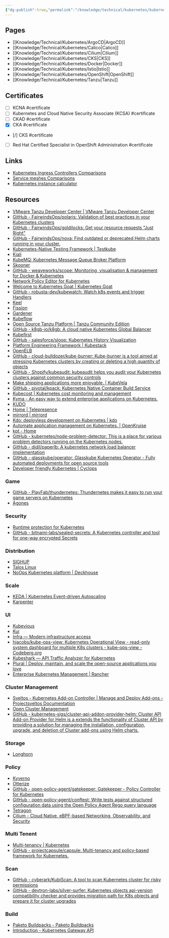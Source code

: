 ```yaml
---
{"dg-publish":true,"permalink":"/knowledge/technical/kubernetes/kubernetes/","noteIcon":""}
---
```


## Pages

- [[Knowledge/Technical/Kubernetes/ArgoCD\|ArgoCD]]
- [[Knowledge/Technical/Kubernetes/Calico\|Calico]]
- [[Knowledge/Technical/Kubernetes/Cilium\|Cilium]]
- [[Knowledge/Technical/Kubernetes/CKS\|CKS]]
- [[Knowledge/Technical/Kubernetes/Docker\|Docker]]
- [[Knowledge/Technical/Kubernetes/Istio\|Istio]]
- [[Knowledge/Technical/Kubernetes/OpenShift\|OpenShift]]
- [[Knowledge/Technical/Kubernetes/Tanzu\|Tanzu]]


## Certificates
- [ ] KCNA #certificate
- [ ] Kubernetes and Cloud Native Security Associate (KCSA) #certificate
- [ ] CKAD #certificate
- [x] CKA #certificate
- [/] CKS #certificate
- [ ] Red Hat Certified Specialist in OpenShift Administration #certificate
## Links
- [Kubernetes Ingress Controllers Comparisons](https://docs.google.com/spreadsheets/d/191WWNpjJ2za6-nbG4ZoUMXMpUK8KlCIosvQB0f-oq3k/edit#gid=907731238)
- [Service meshes Comparisons](https://docs.google.com/spreadsheets/d/1Bxf8VW9n-YyHeBiKdXt6zytOgw2cQlsDnK1gLUvsZ4A/edit#gid=907731238)
- [Kubernetes instance calculator](https://learnk8s.io/kubernetes-instance-calculator)
## Resources
- [VMware Tanzu Developer Center | VMware Tanzu Developer Center](https://tanzu.vmware.com/developer/)
- [GitHub - FairwindsOps/polaris: Validation of best practices in your Kubernetes clusters](https://github.com/FairwindsOps/polaris)
- [GitHub - FairwindsOps/goldilocks: Get your resource requests "Just Right"](https://github.com/FairwindsOps/goldilocks)
- [GitHub - FairwindsOps/nova: Find outdated or deprecated Helm charts running in your cluster.](https://github.com/FairwindsOps/Nova)
- [Kubernetes-Native Testing Framework | Testkube](https://testkube.io/)
- [Kiali](https://kiali.io/)
- [KubeMQ: Kubernetes Message Queue Broker Platform](https://kubemq.io/)
- [Skooner](https://skooner.io/)
- [GitHub - weaveworks/scope: Monitoring, visualisation & management for Docker & Kubernetes](https://github.com/weaveworks/scope)
- [Network Policy Editor for Kubernetes](https://editor.networkpolicy.io/)
- [Welcome to Kubernetes Goat | Kubernetes Goat](https://madhuakula.com/kubernetes-goat/)
- [GitHub - robusta-dev/kubewatch: Watch k8s events and trigger Handlers](https://github.com/robusta-dev/kubewatch)
- [Keel](https://keel.sh/)
- [Fission](https://fission.io/)
- [Gardener](https://gardener.cloud/)
- [Kubeflow](https://www.kubeflow.org/)
- [Open Source Tanzu Platform | Tanzu Community Edition](https://tanzucommunityedition.io/)
- [GitHub - k8gb-io/k8gb: A cloud native Kubernetes Global Balancer](https://github.com/k8gb-io/k8gb)
- [Kubefirst](https://kubefirst.io/)
- [GitHub - salesforce/sloop: Kubernetes History Visualization](https://github.com/salesforce/sloop)
- [Platform Engineering Framework | Kubestack](https://www.kubestack.com/)
- [OpenELB](https://openelb.io/)
- [GitHub - cloud-bulldozer/kube-burner: Kube-burner is a tool aimed at stressing Kubernetes clusters by creating or deleting a high quantity of objects](https://github.com/cloud-bulldozer/kube-burner)
- [GitHub - Shopify/kubeaudit: kubeaudit helps you audit your Kubernetes clusters against common security controls](https://github.com/Shopify/kubeaudit)
- [Make shipping applications more enjoyable. | KubeVela](https://kubevela.io/)
- [GitHub - pivotal/kpack: Kubernetes Native Container Build Service](https://github.com/pivotal/kpack)
- [Kubecost | Kubernetes cost monitoring and management](https://www.kubecost.com/)
- [Kyma - An easy way to extend enterprise applications on Kubernetes.](https://kyma-project.io/)
- [KUDO](https://kudo.dev/)
- [Home | Telepresence](https://www.telepresence.io/)
- [mirrord | mirrord](https://mirrord.dev/)
- [Kdo: deployless development on Kubernetes | kdo](https://kdo.dev/)
- [Automate application management on Kubernetes. | OpenKruise](https://openkruise.io/)
- [kpt - Home](https://kpt.dev/)
- [GitHub - kubernetes/node-problem-detector: This is a place for various problem detectors running on the Kubernetes nodes.](https://github.com/kubernetes/node-problem-detector)
- [GitHub - didil/paperlb: A kubernetes network load balancer implementation](https://github.com/didil/paperlb)
- [GitHub - glasskube/operator: Glasskube Kubernetes Operator - Fully automated deployments for open source tools](https://github.com/glasskube/operator)
- [Developer friendly Kubernetes | Cyclops](https://cyclops-ui.com/)
### Game
- [GitHub - PlayFab/thundernetes: Thundernetes makes it easy to run your game servers on Kubernetes](https://github.com/PlayFab/thundernetes)
- [Agones](https://agones.dev/site/)
### Security
- [Runtime protection for Kubernetes](https://kubearmor.io/)
- [GitHub - bitnami-labs/sealed-secrets: A Kubernetes controller and tool for one-way encrypted Secrets](https://github.com/bitnami-labs/sealed-secrets)
### Distribution
- [SIGHUP](https://sighup.io/)
- [Talos Linux](https://www.talos.dev/)
- [NoOps Kubernetes platform | Deckhouse](https://deckhouse.io/)
### Scale
- [KEDA | Kubernetes Event-driven Autoscaling](https://keda.sh/)
- [Karpenter](https://karpenter.sh/)
### UI
- [Kubevious](https://kubevious.io/)
- [Kui](https://kui.tools/)
- [Infra — Modern infrastructure access](https://infrahq.com/)
- [hjacobs/kube-ops-view: Kubernetes Operational View - read-only system dashboard for multiple K8s clusters - kube-ops-view - Codeberg.org](https://codeberg.org/hjacobs/kube-ops-view)
- [Kubeshark — API Traffic Analyzer for Kubernetes](https://kubeshark.co/)
- [Plural | Deploy, maintain, and scale the open-source applications you love](https://www.plural.sh/)
- [Enterprise Kubernetes Management | Rancher](https://www.rancher.com/)
### Cluster Management
- [Sveltos - Kubernetes Add-on Controller | Manage and Deploy Add-ons - Projectsveltos Documentation](https://projectsveltos.github.io/sveltos/)
- [Open Cluster Management](https://open-cluster-management.io/)
- [GitHub - kubernetes-sigs/cluster-api-addon-provider-helm: Cluster API Add-on Provider for Helm is a extends the functionality of Cluster API by providing a solution for managing the installation, configuration, upgrade, and deletion of Cluster add-ons using Helm charts.](https://github.com/kubernetes-sigs/cluster-api-addon-provider-helm)
### Storage
- [Longhorn](https://longhorn.io/)
### Policy
- [Kyverno](https://kyverno.io/)
- [Otterize](https://otterize.com/)
- [GitHub - open-policy-agent/gatekeeper: Gatekeeper - Policy Controller for Kubernetes](https://github.com/open-policy-agent/gatekeeper)
- [GitHub - open-policy-agent/conftest: Write tests against structured configuration data using the Open Policy Agent Rego query language](https://github.com/open-policy-agent/conftest/)
- [Tetragon](https://tetragon.io/)
- [Cilium - Cloud Native, eBPF-based Networking, Observability, and Security](https://cilium.io/)
### Multi Tenent
- [Multi-tenancy | Kubernetes](https://kubernetes.io/docs/concepts/security/multi-tenancy/)
- [GitHub - projectcapsule/capsule: Multi-tenancy and policy-based framework for Kubernetes.](https://github.com/projectcapsule/capsule)
### Scan
- [GitHub - cyberark/KubiScan: A tool to scan Kubernetes cluster for risky permissions](https://github.com/cyberark/KubiScan)
- [GitHub - devtron-labs/silver-surfer: Kubernetes objects api-version compatibility checker and provides migration path for K8s objects and prepare it for cluster upgrades](https://github.com/devtron-labs/silver-surfer)
### Build
- [Paketo Buildpacks - Paketo Buildpacks](https://paketo.io/)
- [Introduction - Kubernetes Gateway API](https://gateway-api.sigs.k8s.io/)

